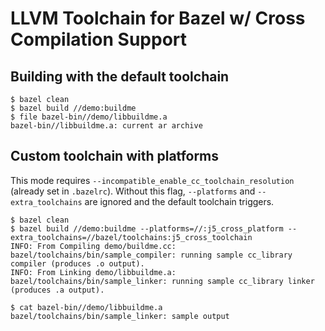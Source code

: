 # LLVM Toolchain for Bazel w/ Cross Compilation Support


## Building with the default toolchain

```
$ bazel clean
$ bazel build //demo:buildme
$ file bazel-bin//demo/libbuildme.a
bazel-bin//libbuildme.a: current ar archive
```

## Custom toolchain with platforms

This mode requires `--incompatible_enable_cc_toolchain_resolution` (already set in `.bazelrc`).
 Without this flag, `--platforms` and `--extra_toolchains` are ignored and the default
toolchain triggers.

```
$ bazel clean
$ bazel build //demo:buildme --platforms=//:j5_cross_platform --extra_toolchains=//bazel/toolchains:j5_cross_toolchain
INFO: From Compiling demo/buildme.cc:
bazel/toolchains/bin/sample_compiler: running sample cc_library compiler (produces .o output).
INFO: From Linking demo/libbuildme.a:
bazel/toolchains/bin/sample_linker: running sample cc_library linker (produces .a output).

$ cat bazel-bin//demo/libbuildme.a
bazel/toolchains/bin/sample_linker: sample output
```
